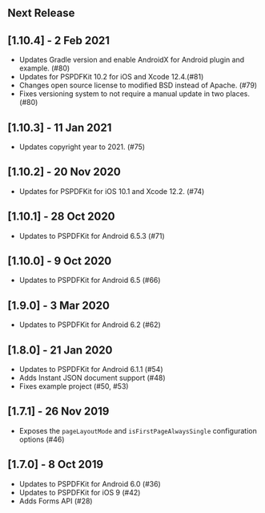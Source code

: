 ## Next Release

## [1.10.4] - 2 Feb 2021

- Updates Gradle version and enable AndroidX for Android plugin and example. (#80)
- Updates for PSPDFKit 10.2 for iOS and Xcode 12.4.(#81)
- Changes open source license to modified BSD instead of Apache. (#79)
- Fixes versioning system to not require a manual update in two places. (#80)

## [1.10.3] - 11 Jan 2021

- Updates copyright year to 2021. (#75)

## [1.10.2] - 20 Nov 2020

- Updates for PSPDFKit for iOS 10.1 and Xcode 12.2. (#74)

## [1.10.1] - 28 Oct 2020

- Updates to PSPDFKit for Android 6.5.3 (#71)

## [1.10.0] - 9 Oct 2020

- Updates to PSPDFKit for Android 6.5 (#66)

## [1.9.0] - 3 Mar 2020

- Updates to PSPDFKit for Android 6.2 (#62)

## [1.8.0] - 21 Jan 2020

- Updates to PSPDFKit for Android 6.1.1 (#54)
- Adds Instant JSON document support (#48)
- Fixes example project (#50, #53)

## [1.7.1] - 26 Nov 2019

- Exposes the `pageLayoutMode` and `isFirstPageAlwaysSingle` configuration options (#46)

## [1.7.0] - 8 Oct 2019

- Updates to PSPDFKit for Android 6.0 (#36)
- Updates to PSPDFKit for iOS 9 (#42)
- Adds Forms API (#28)
